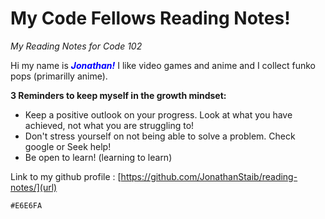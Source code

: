 # My Code Fellows Reading Notes!
*My Reading Notes for Code 102*

Hi my name is <span style="color:blue">***Jonathan!***</span> I like video games and anime and I collect funko pops (primarilly anime).

**3 Reminders to keep myself in the growth mindset:**

- Keep a positive outlook on your progress. Look at what you have achieved, not what you are struggling to!
- Don't stress yourself on not being able to solve a problem. Check google or Seek help!
- Be open to learn! (learning to learn)

Link to my github profile : [https://github.com/JonathanStaib/reading-notes/](url)

`#E6E6FA`
